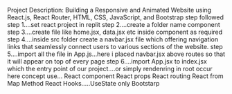 Project Description: Building a Responsive and Animated Website using React.js, React Router, HTML, CSS, JavaScript, and Bootstrap
step followed 
step 1....set react project in replit
step 2....create a folder name component
step 3....create file like home.jsx, data.jsx etc inside component as required
step 4....inside src folder create a navbar.jsx file which offering navigation links that seamlessly connect users to various sections of the website.
step 5....import all the file in App.js...here i placed navbar.jsx above routes so that it will appear on top of every page
step 6....import App.jsx to index.jsx which the entry point of our project....or simply rendenring in root occur here
concept use...
React component
React props
React routing
React from
Map Method
React Hooks.....UseState only
Bootstarp

